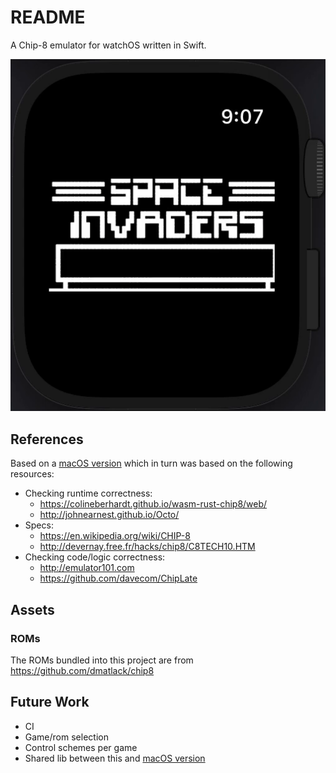 # README
A Chip-8 emulator for watchOS written in Swift.

![](invaders.gif)

## References
Based on a [macOS version](https://github.com/ryanggrey/chip-8-macos) which in turn was based on the following resources:
- Checking runtime correctness:
  - https://colineberhardt.github.io/wasm-rust-chip8/web/
  - http://johnearnest.github.io/Octo/
- Specs:
  - https://en.wikipedia.org/wiki/CHIP-8
  - http://devernay.free.fr/hacks/chip8/C8TECH10.HTM
- Checking code/logic correctness:
  - http://emulator101.com
  - https://github.com/davecom/ChipLate

## Assets
### ROMs
The ROMs bundled into this project are from https://github.com/dmatlack/chip8

## Future Work
- CI
- Game/rom selection
- Control schemes per game
- Shared lib between this and [macOS version](https://github.com/ryanggrey/chip-8-macos)